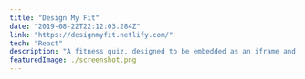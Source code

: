 ```yaml
---
title: "Design My Fit"
date: "2019-08-22T22:12:03.284Z"
link: "https://designmyfit.netlify.com/"
tech: "React"
description: "A fitness quiz, designed to be embedded as an iframe and made with React."
featuredImage: ./screenshot.png
---
```

